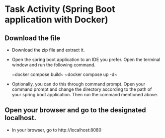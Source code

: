 # Task Activity (Spring Boot application with Docker)

## Download the file
- Download the zip file and extract it.
- Open the spring boot application to an IDE you prefer. Open the terminal window and run the following command.

  ~docker compose build~
  ~docker compose up -d~

- Optionally, you can do this through command prompt. Open your command prompt and change the directory according to the path of your spring boot application. Then run the command mentioned above.

## Open your browser and go to the designated localhost.
- In your browser, go to http://localhost:8080
